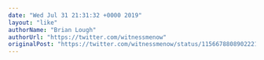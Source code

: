 ```yaml
---
date: "Wed Jul 31 21:31:32 +0000 2019"
layout: "like"
authorName: "Brian Lough"
authorUrl: "https://twitter.com/witnessmenow"
originalPost: "https://twitter.com/witnessmenow/status/1156678808902221825"
---
```

